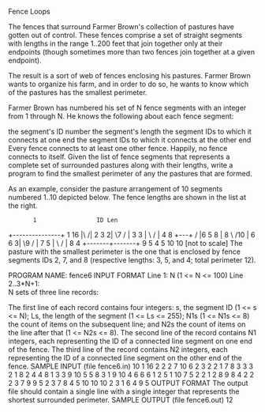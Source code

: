 Fence Loops

The fences that surround Farmer Brown's collection of pastures have gotten out of control. These fences comprise a set of straight segments with lengths in the range 1..200 feet that join together only at their endpoints (though sometimes more than two fences join together at a given endpoint).

The result is a sort of web of fences enclosing his pastures. Farmer Brown wants to organize his farm, and in order to do so, he wants to know which of the pastures has the smallest perimeter.

Farmer Brown has numbered his set of N fence segments with an integer from 1 through N. He knows the following about each fence segment:

the segment's ID number
the segment's length
the segment IDs to which it connects at one end
the segment IDs to which it connects at the other end
Every fence connects to at least one other fence. Happily, no fence connects to itself.
Given the list of fence segments that represents a complete set of surrounded pastures along with their lengths, write a program to find the smallest perimeter of any the pastures that are formed.

As an example, consider the pasture arrangement of 10 segments numbered 1..10 depicted below. The fence lengths are shown in the list at the right.

           1                 ID Len
   +---------------+          1 16
   |\             /|          2  3
  2| \7          / |          3  3
   |  \         /  |          4  8
   +---+       /   |6         5  8
   | 8  \     /10  |          6  6
  3|     \9  /     |          7  5
   |      \ /      |          8  4
   +-------+-------+          9  5
       4       5             10 10
[not to scale]
The pasture with the smallest perimeter is the one that is enclosed by fence segments IDs 2, 7, and 8 (respective lengths: 3, 5, and 4; total perimeter 12).

PROGRAM NAME: fence6
INPUT FORMAT
Line 1:	N (1 <= N <= 100)
Line 2..3*N+1:	
N sets of three line records:

The first line of each record contains four integers: s, the segment ID (1 <= s <= N); Ls, the length of the segment (1 <= Ls <= 255); N1s (1 <= N1s <= 8) the count of items on the subsequent line; and N2s the count of items on the line after that (1 <= N2s <= 8).
The second line of the record contains N1 integers, each representing the ID of a connected line segment on one end of the fence.
The third line of the record contains N2 integers, each representing the ID of a connected line segment on the other end of the fence.
SAMPLE INPUT (file fence6.in)
10
1 16 2 2
2 7
10 6
2 3 2 2
1 7
8 3
3 3 2 1
8 2
4
4 8 1 3
3
9 10 5
5 8 3 1
9 10 4
6
6 6 1 2
5
1 10
7 5 2 2
1 2
8 9
8 4 2 2
2 3
7 9
9 5 2 3
7 8
4 5 10
10 10 2 3
1 6
4 9 5
OUTPUT FORMAT
The output file should contain a single line with a single integer that represents the shortest surrounded perimeter.
SAMPLE OUTPUT (file fence6.out)
12